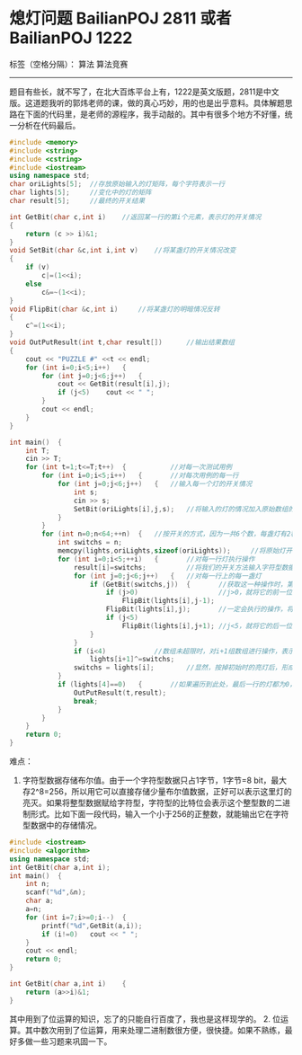﻿# 熄灯问题 BailianPOJ 2811 或者 BailianPOJ 1222

标签（空格分隔）： 算法 算法竞赛

---
题目有些长，就不写了，在北大百炼平台上有，1222是英文版题，2811是中文版。这道题我听的郭炜老师的课，做的真心巧妙，用的也是出乎意料。具体解题思路在下面的代码里，是老师的源程序，我手动敲的。其中有很多个地方不好懂，统一分析在代码最后。
```C++
#include <memory>
#include <string>
#include <cstring>
#include <iostream>
using namespace std;
char oriLights[5];	//存放原始输入的灯矩阵，每个字符表示一行
char lights[5];		//变化中的灯的矩阵 
char result[5];		//最终的开关结果

int GetBit(char c,int i)	//返回某一行的第i个元素，表示灯的开关情况 
{
	return (c >> i)&1;
} 
void SetBit(char &c,int i,int v)	//将某盏灯的开关情况改变	
{
	if (v)
		c|=(1<<i);
	else
		c&=~(1<<i);
}
void FlipBit(char &c,int i)		//将某盏灯的明暗情况反转
{
	c^=(1<<i);
}
void OutPutResult(int t,char result[])		//输出结果数组 
{
	cout << "PUZZLE #" <<t << endl;
	for (int i=0;i<5;i++)	{
		for (int j=0;j<6;j++)	{
			cout << GetBit(result[i],j);
			if (j<5)	cout << " ";
		}
		cout << endl;
	}
}

int main()	{
	int T;
	cin >> T;
	for (int t=1;t<=T;t++)	{			//对每一次测试用例 
		for (int i=0;i<5;i++)	{		//对每次用例的每一行 
			for (int j=0;j<6;j++)	{	//输入每一个灯的开关情况
				int s;
				cin >> s;
				SetBit(oriLights[i],j,s);	//将输入的灯的情况加入原始数组的比特位
			}
		}
		for (int n=0;n<64;++n)	{	//按开关的方式，因为一共6个数，每盏灯有2种状态，则一共有64种状态
			int switchs = n;
			memcpy(lights,oriLights,sizeof(oriLights));		//将原始灯开关数组复制一份到lights，在其中做接下来的操作
			for (int i=0;i<5;++i)	{		//对每一行灯执行操作 
				result[i]=switchs;			//将我们的开关方法输入字符型数据中，以二进制形式存储。等到条件妈满足，作为结果输出 
				for (int j=0;j<6;j++)	{	//对每一行上的每一盏灯
					if (GetBit(switchs,j))	{		//获取这一种操作时，第j位上灯的状况。如果它亮着，就执行下面的模拟，将它“按灭” 
						if (j>0)					//j>0，就将它的前一位反转 
							FlipBit(lights[i],j-1);
						FlipBit(lights[i],j);		//一定会执行的操作，将第j位反转 
						if (j<5)
							FlipBit(lights[i],j+1);	//j<5，就将它的后一位反转
					}
				}
				if (i<4)			//数组未超限时，对i+1组数组进行操作，表示按了第i行的灯后对i+1行的影响。一个异或就行了，很神奇。 
					lights[i+1]^=switchs;
				switchs = lights[i];		//显然，按掉初始时的亮灯后，形成第i行灯亮灭的序列。此时对i行操作已完成，我们要想熄灭第i行剩余灯，就必须在第i+1行按同样位置的灯。 
			}
			if (lights[4]==0)	{		//如果遍历到此处，最后一行的灯都为0，也就是全灭时，就输出result。 
		 		OutPutResult(t,result);
				break;
			}
		}
	}
	return 0;
}
```
难点：

 1. 字符型数据存储布尔值。由于一个字符型数据只占1字节，1字节=8 bit，最大存2^8=256，所以用它可以直接存储少量布尔值数据，正好可以表示这里灯的亮灭。如果将整型数据赋给字符型，字符型的比特位会表示这个整型数的二进制形式。比如下面一段代码，输入一个小于256的正整数，就能输出它在字符型数据中的存储情况。
```C++
#include <iostream>
#include <algorithm>
using namespace std;
int GetBit(char a,int i);
int main()	{
	int n;
	scanf("%d",&n);
	char a;
	a=n;
	for (int i=7;i>=0;i--)	{
		printf("%d",GetBit(a,i));
		if (i!=0)	cout << " ";
	}
	cout << endl;
	return 0;
} 

int GetBit(char a,int i)	{
	return (a>>i)&1;
}
```
其中用到了位运算的知识，忘了的只能自行百度了，我也是这样现学的。
2. 位运算。其中数次用到了位运算，用来处理二进制数很方便，很快捷。如果不熟练，最好多做一些习题来巩固一下。